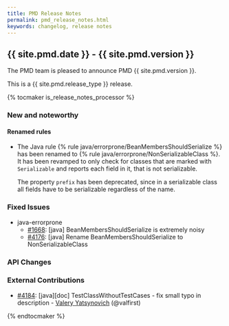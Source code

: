 ```yaml
---
title: PMD Release Notes
permalink: pmd_release_notes.html
keywords: changelog, release notes
---
```


## {{ site.pmd.date }} - {{ site.pmd.version }}

The PMD team is pleased to announce PMD {{ site.pmd.version }}.

This is a {{ site.pmd.release_type }} release.

{% tocmaker is_release_notes_processor %}

### New and noteworthy

#### Renamed rules

* The Java rule {% rule java/errorprone/BeanMembersShouldSerialize %} has been renamed to
  {% rule java/errorprone/NonSerializableClass %}. It has been revamped to only check for classes that are marked with
  `Serializable` and reports each field in it, that is not serializable.

  The property `prefix` has been deprecated, since in a serializable class all fields have to be
  serializable regardless of the name.

### Fixed Issues
* java-errorprone
    * [#1668](https://github.com/pmd/pmd/issues/1668): \[java] BeanMembersShouldSerialize is extremely noisy
    * [#4176](https://github.com/pmd/pmd/issues/4176): \[java] Rename BeanMembersShouldSerialize to NonSerializableClass

### API Changes

### External Contributions
* [#4184](https://github.com/pmd/pmd/pull/4184): \[java]\[doc] TestClassWithoutTestCases - fix small typo in description - [Valery Yatsynovich](https://github.com/valfirst) (@valfirst)

{% endtocmaker %}

